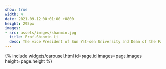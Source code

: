 ```yaml
---
show: true
width: 4
date: 2021-09-12 00:01:00 +0800
height: 295px
images:
- src: assets/images/shanmin.jpg
  title: Prof.Shanmin Li 
  desc: The vice President of Sun Yat-sen University and Dean of the Faculty of Economics.
---
```


{% include widgets/carousel.html id=page.id images=page.images height=page.height %}
